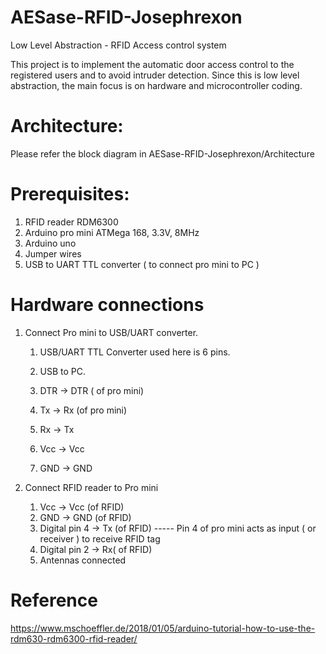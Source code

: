 # AESase-RFID-Josephrexon

Low Level Abstraction - RFID Access control system

This project is to implement the automatic door access control to the registered users and to avoid intruder detection. Since this is low level abstraction, the main focus is on hardware and microcontroller coding. 

# Architecture:

Please refer the block diagram in AESase-RFID-Josephrexon/Architecture

# Prerequisites:
1. RFID reader RDM6300
2. Arduino pro mini ATMega 168, 3.3V, 8MHz
3. Arduino uno
4. Jumper wires
5. USB to UART TTL converter ( to connect pro mini to PC )

# Hardware connections

1. Connect Pro mini to USB/UART converter.
    1. USB/UART TTL Converter used here is 6 pins.
    2. USB to PC.
    
    3. DTR -> DTR ( of pro mini)
    4. Tx -> Rx (of pro mini)
    5. Rx -> Tx
    6. Vcc -> Vcc
    7. GND -> GND
    
 2. Connect RFID reader to Pro mini
    1. Vcc -> Vcc (of RFID)
    2. GND -> GND (of RFID)
    3. Digital pin 4 -> Tx (of RFID)  ----- Pin 4 of pro mini acts as input ( or receiver ) to receive RFID tag
    4. Digital pin 2 -> Rx( of RFID) 
    5. Antennas connected


# Reference
https://www.mschoeffler.de/2018/01/05/arduino-tutorial-how-to-use-the-rdm630-rdm6300-rfid-reader/
